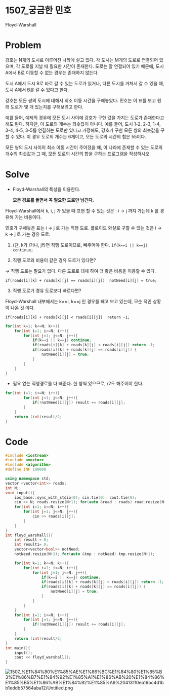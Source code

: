 # 1507_궁금한 민호

Floyd-Warshall  

# Problem

강호는 N개의 도시로 이루어진 나라에 살고 있다. 각 도시는 M개의 도로로 연결되어 있으며, 각 도로를 지날 때 필요한 시간이 존재한다. 도로는 잘 연결되어 있기 때문에, 도시 A에서 B로 이동할 수 없는 경우는 존재하지 않는다.

도시 A에서 도시 B로 바로 갈 수 있는 도로가 있거나, 다른 도시를 거쳐서 갈 수 있을 때, 도시 A에서 B를 갈 수 있다고 한다.

강호는 모든 쌍의 도시에 대해서 최소 이동 시간을 구해놓았다. 민호는 이 표를 보고 원래 도로가 몇 개 있는지를 구해보려고 한다.

예를 들어, 예제의 경우에 모든 도시 사이에 강호가 구한 값을 가지는 도로가 존재한다고 해도 된다. 하지만, 이 도로의 개수는 최솟값이 아니다. 예를 들어, 도시 1-2, 2-3, 1-4, 3-4, 4-5, 3-5를 연결하는 도로만 있다고 가정해도, 강호가 구한 모든 쌍의 최솟값을 구할 수 있다. 이 경우 도로의 개수는 6개이고, 모든 도로의 시간의 합은 55이다.

모든 쌍의 도시 사이의 최소 이동 시간이 주어졌을 때, 이 나라에 존재할 수 있는 도로의 개수의 최솟값과 그 때, 모든 도로의 시간의 합을 구하는 프로그램을 작성하시오.

# Solve

- Floyd-Warshall의 특성을 이용한다.

    **모든 경로를 돌면서 꼭 필요한 도로만 남긴다.**

Floyd-Warshall에서 k, i, j 가 있을 때 표현 할 수 있는 것은 : i → j 까지 가는데 k 를 경유해 가는 비용이다.

민호가 구해놓은 표는 i → j 로 가는 직행 도로.
플로이드 와샬로 구할 수 있는 것은 i → k → j 로 가는 경유 도로.
1. (단, k가 i거나, j라면 직행 도로이므로, 빼주어야 한다. `if(k==i || k==j)  continue;`

2. 직행 도로와 비용이 같은 경유 도로가 있다면?

→ 직행 도로는 필요가 없다. 다른 도로로 대체 하여 더 좋은 비용을 이용할 수 있다.

`if(roads[i][k] + roads[k][j] == roads[i][j])  notNeed[i][j] = true;`

3. 직행 도로가 경유 도로보다 빠르다면? 

Floyd-Warshall 내부에서는  k==i, k==j 인 경우를 빼고 보고 있는데, 모순 적인 상황이 나온 것 이다.

`if(roads[i][k] + roads[k][j] < roads[i][j])  return -1;`

```cpp
for(int k=1; k<=N; k++){
    for(int i=1; i<=N; i++){
        for(int j=1; j<=N; j++){
            if(k==i || k==j) continue;
            if(roads[i][k] + roads[k][j] < roads[i][j]) return -1;
            if(roads[i][k] + roads[k][j] == roads[i][j]) {
                notNeed[i][j] = true;
            }
        }
    }
}
```

- 필요 없는 직행경로를 다 빼준다. 한 쌍씩 있으므로, /2도 해주어야 한다.

```cpp
for(int i=1; i<=N; i++){
        for(int j=1; j<=N; j++){
            if(!notNeed[i][j]) result += roads[i][j];
        }
    }
    return (int)result/2;
}
```

# Code

```cpp
#include <iostream>
#include <vector>
#include <algorithm>
#define INF 100000

using namespace std;
vector <vector<int>> roads;
int N;
void input(){
    ios_base::sync_with_stdio(0); cin.tie(0); cout.tie(0);
    cin >> N; roads.resize(N+1); for(auto &road : roads) road.resize(N+1);
    for(int i=1; i<=N; i++){
        for(int j=1; j<=N; j++){
            cin >> roads[i][j];
        }
    }
}
int floyd_warshall(){
    int result = 0;
    int result1= 0;
    vector<vector<bool>> notNeed;
    notNeed.resize(N+1); for(auto &tmp : notNeed) tmp.resize(N+1);

    for(int k=1; k<=N; k++){
        for(int i=1; i<=N; i++){
            for(int j=1; j<=N; j++){
                if(k==i || k==j) continue;
                if(roads[i][k] + roads[k][j] < roads[i][j]) return -1;
                if(roads[i][k] + roads[k][j] == roads[i][j]) {
                    notNeed[i][j] = true;
                }
            }
        }
    }
    for(int i=1; i<=N; i++){
        for(int j=1; j<=N; j++){
            if(!notNeed[i][j]) result += roads[i][j];
        }
    }
    return (int)result/2;
}
int main(){
    input();
    cout << floyd_warshall();
}
```

![1507_%E1%84%80%E1%85%AE%E1%86%BC%E1%84%80%E1%85%B3%E1%86%B7%E1%84%92%E1%85%A1%E1%86%AB%20%E1%84%86%E1%85%B5%E1%86%AB%E1%84%92%E1%85%A9%204131f0ea16bc4d1bb1eddb57564aba12/Untitled.png](1507_%E1%84%80%E1%85%AE%E1%86%BC%E1%84%80%E1%85%B3%E1%86%B7%E1%84%92%E1%85%A1%E1%86%AB%20%E1%84%86%E1%85%B5%E1%86%AB%E1%84%92%E1%85%A9%204131f0ea16bc4d1bb1eddb57564aba12/Untitled.png)